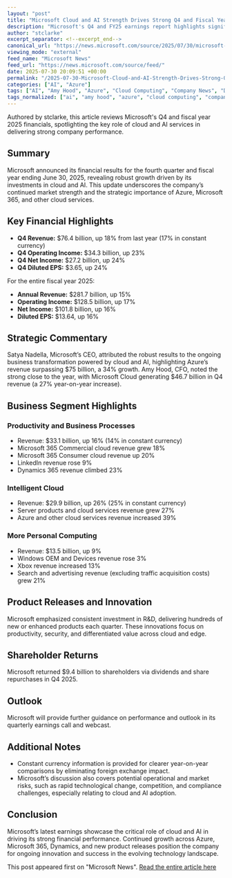 ```yaml
---
layout: "post"
title: "Microsoft Cloud and AI Strength Drives Strong Q4 and Fiscal Year 2025 Results"
description: "Microsoft's Q4 and FY25 earnings report highlights significant growth fueled by cloud and AI services. The company posted increased revenues, operating income, and net income. Notable growth in Azure, Microsoft 365, and Dynamics 365, as well as substantial investments in innovation and product releases, reflect Microsoft's continued market momentum."
author: "stclarke"
excerpt_separator: <!--excerpt_end-->
canonical_url: "https://news.microsoft.com/source/2025/07/30/microsoft-cloud-and-ai-strength-fuels-fourth-quarter-results/"
viewing_mode: "external"
feed_name: "Microsoft News"
feed_url: "https://news.microsoft.com/source/feed/"
date: 2025-07-30 20:09:51 +00:00
permalink: "/2025-07-30-Microsoft-Cloud-and-AI-Strength-Drives-Strong-Q4-and-Fiscal-Year-2025-Results.html"
categories: ["AI", "Azure"]
tags: ["AI", "Amy Hood", "Azure", "Cloud Computing", "Company News", "Dynamics 365", "Enterprise Software", "Financial Results", "Intelligent Cloud", "Microsoft", "Microsoft 365", "News", "Productivity And Business Processes", "Satya Nadella"]
tags_normalized: ["ai", "amy hood", "azure", "cloud computing", "company news", "dynamics 365", "enterprise software", "financial results", "intelligent cloud", "microsoft", "microsoft 365", "news", "productivity and business processes", "satya nadella"]
---
```


Authored by stclarke, this article reviews Microsoft's Q4 and fiscal year 2025 financials, spotlighting the key role of cloud and AI services in delivering strong company performance.<!--excerpt_end-->

## Summary

Microsoft announced its financial results for the fourth quarter and fiscal year ending June 30, 2025, revealing robust growth driven by its investments in cloud and AI. This update underscores the company’s continued market strength and the strategic importance of Azure, Microsoft 365, and other cloud services.

## Key Financial Highlights

- **Q4 Revenue:** $76.4 billion, up 18% from last year (17% in constant currency)
- **Q4 Operating Income:** $34.3 billion, up 23%
- **Q4 Net Income:** $27.2 billion, up 24%
- **Q4 Diluted EPS:** $3.65, up 24%

For the entire fiscal year 2025:

- **Annual Revenue:** $281.7 billion, up 15%
- **Operating Income:** $128.5 billion, up 17%
- **Net Income:** $101.8 billion, up 16%
- **Diluted EPS:** $13.64, up 16%

## Strategic Commentary

Satya Nadella, Microsoft’s CEO, attributed the robust results to the ongoing business transformation powered by cloud and AI, highlighting Azure’s revenue surpassing $75 billion, a 34% growth. Amy Hood, CFO, noted the strong close to the year, with Microsoft Cloud generating $46.7 billion in Q4 revenue (a 27% year-on-year increase).

## Business Segment Highlights

### Productivity and Business Processes

- Revenue: $33.1 billion, up 16% (14% in constant currency)
- Microsoft 365 Commercial cloud revenue grew 18%
- Microsoft 365 Consumer cloud revenue up 20%
- LinkedIn revenue rose 9%
- Dynamics 365 revenue climbed 23%

### Intelligent Cloud

- Revenue: $29.9 billion, up 26% (25% in constant currency)
- Server products and cloud services revenue grew 27%
- Azure and other cloud services revenue increased 39%

### More Personal Computing

- Revenue: $13.5 billion, up 9%
- Windows OEM and Devices revenue rose 3%
- Xbox revenue increased 13%
- Search and advertising revenue (excluding traffic acquisition costs) grew 21%

## Product Releases and Innovation

Microsoft emphasized consistent investment in R&D, delivering hundreds of new or enhanced products each quarter. These innovations focus on productivity, security, and differentiated value across cloud and edge.

## Shareholder Returns

Microsoft returned $9.4 billion to shareholders via dividends and share repurchases in Q4 2025.

## Outlook

Microsoft will provide further guidance on performance and outlook in its quarterly earnings call and webcast.

## Additional Notes

- Constant currency information is provided for clearer year-on-year comparisons by eliminating foreign exchange impact.
- Microsoft’s discussion also covers potential operational and market risks, such as rapid technological change, competition, and compliance challenges, especially relating to cloud and AI adoption.

## Conclusion

Microsoft’s latest earnings showcase the critical role of cloud and AI in driving its strong financial performance. Continued growth across Azure, Microsoft 365, Dynamics, and new product releases position the company for ongoing innovation and success in the evolving technology landscape.

This post appeared first on "Microsoft News". [Read the entire article here](https://news.microsoft.com/source/2025/07/30/microsoft-cloud-and-ai-strength-fuels-fourth-quarter-results/)
